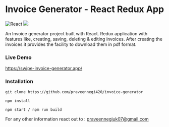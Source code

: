 # Invoice Generator - React Redux App
![React](https://img.shields.io/badge/react-%2320232a.svg?style=for-the-badge&logo=react&logoColor=%2361DAFB) ![](https://img.shields.io/badge/bootstrap-%23563D7C.svg?style=for-the-badge&logo=bootstrap&logoColor=white)

An Invoice generator project built with React. Redux application with features like, creating, saving, deleting & editing invoices. After creating the invoices it provides the facility to download them in pdf format.

### Live Demo
https://swipe-invoice-generator.app/

### Installation

```
git clone https://github.com/praveennegi420/invoice-generator

npm install

npm start / npm run build

```

For any other information react out to : praveennegiuk07@gmail.com
